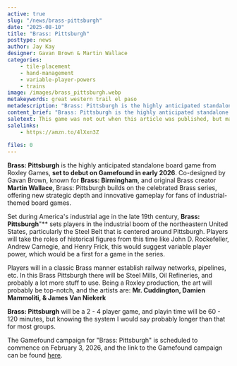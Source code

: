 ```yaml
---
active: true
slug: "/news/brass-pittsburgh"
date: "2025-08-10"
title: "Brass: Pittsburgh"
posttype: news
author: Jay Kay
designer: Gavan Brown & Martin Wallace
categories: 
    - tile-placement
    - hand-management
    - variable-player-powers
    - trains
image: /images/brass_pittsburgh.webp
metakeywords: great western trail el paso
metadescription: "Brass: Pittsburgh is the highly anticipated standalone board game from Roxley Games, set to debut on Gamefound in early 2026. Co-designed by Gavan Brown and Martin Wallace"
content_brief: "Brass: Pittsburgh is the highly anticipated standalone board game from Roxley Games, set to debut on Gamefound in early 2026. Co-designed by Gavan Brown and Martin Wallace."
saletext: This game was not out when this article was published, but maybe that has changed, depending on when you read this. Have a look at the link below.
salelinks: 
    - https://amzn.to/4lXxn3Z
   
files: 0
---
```


**Brass: Pittsburgh** is the highly anticipated standalone board game from Roxley Games, **set to debut on Gamefound in early 2026**. Co-designed by Gavan Brown, known for **Brass: Birmingham**, and original Brass creator **Martin Wallace**, Brass: Pittsburgh builds on the celebrated Brass series, offering new strategic depth and innovative gameplay for fans of industrial-themed board games.

Set during America's industrial age in the late 19th century, **Brass: Pittsburgh**"** sets players in the industrial boom of the northeastern United States, particularly the Steel Belt that is centered around Pittsburgh. 
Players will take the roles of historical figures from this time like John D. Rockefeller, Andrew Carnegie, and Henry Frick, this would suggest variable player power, which would be a first for a game in the series.

Players will in a classic Brass manner establish railway networks, pipelines, etc. In this Brass Pittsburgh there will be Steel Mills, Oil Refineries, and probably a lot more stuff to use.
Being a Roxley production, the art will probably be top-notch, and the artists are: **Mr. Cuddington, Damien Mammoliti, & James Van Niekerk**

**Brass: Pittsburgh** will be a 2 - 4 player game, and playin time will be 60 - 120 minutes, but knowing the system I would say probably longer than that for most groups.

The Gamefound campaign for "Brass: Pittsburgh" is scheduled to commence on February 3, 2026, and the link to the Gamefound campaign can be found <a href="https://gamefound.com/en/projects/roxley/brass-pittsburgh" target="_blank" ref="nofollow">here</a>.





